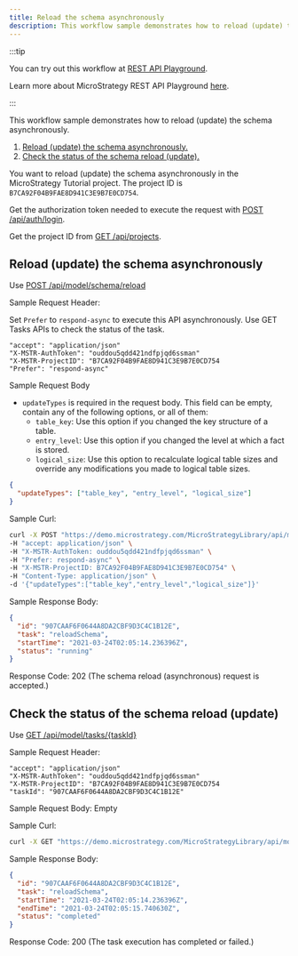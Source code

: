 ```yaml
---
title: Reload the schema asynchronously
description: This workflow sample demonstrates how to reload (update) the schema asynchronously.
---
```


<Available since="2021 Update 1" />

:::tip

You can try out this workflow at [REST API Playground](https://www.postman.com/microstrategysdk/workspace/microstrategy-rest-api/folder/16131298-edc29ca6-4db8-4a8b-988e-11d9583ed993?ctx=documentation).

Learn more about MicroStrategy REST API Playground [here](/docs/getting-started/playground.md).

:::

This workflow sample demonstrates how to reload (update) the schema asynchronously.

1. [Reload (update) the schema asynchronously.](#reload-update-the-schema-asynchronously)
1. [Check the status of the schema reload (update).](#check-the-status-of-the-schema-reload-update)

You want to reload (update) the schema asynchronously in the MicroStrategy Tutorial project. The project ID is `B7CA92F04B9FAE8D941C3E9B7E0CD754`.

Get the authorization token needed to execute the request with [POST /api/auth/login](https://demo.microstrategy.com/MicroStrategyLibrary/api-docs/index.html#/Authentication/postLogin).

Get the project ID from [GET /api/projects](https://demo.microstrategy.com/MicroStrategyLibrary/api-docs/index.html#/Projects/getProjects_1).

## Reload (update) the schema asynchronously

Use [POST /api/model/schema/reload](https://demo.microstrategy.com/MicroStrategyLibrary/api-docs/index.html#/Schema/ms-schemaReload)

Sample Request Header:

Set `Prefer` to `respond-async` to execute this API asynchronously. Use GET Tasks APIs to check the status of the task.

```http
"accept": "application/json"
"X-MSTR-AuthToken": "ouddou5qdd421ndfpjqd6ssman"
"X-MSTR-ProjectID": "B7CA92F04B9FAE8D941C3E9B7E0CD754
"Prefer": "respond-async"
```

Sample Request Body

- `updateTypes` is required in the request body. This field can be empty, contain any of the following options, or all of them:
  - `table_key`: Use this option if you changed the key structure of a table.
  - `entry_level`: Use this option if you changed the level at which a fact is stored.
  - `logical_size`: Use this option to recalculate logical table sizes and override any modifications you made to logical table sizes.

```json
{
  "updateTypes": ["table_key", "entry_level", "logical_size"]
}
```

Sample Curl:

```bash
curl -X POST "https://demo.microstrategy.com/MicroStrategyLibrary/api/model/schema/reload" \
-H "accept: application/json" \
-H "X-MSTR-AuthToken: ouddou5qdd421ndfpjqd6ssman" \
-H "Prefer: respond-async" \
-H "X-MSTR-ProjectID: B7CA92F04B9FAE8D941C3E9B7E0CD754" \
-H "Content-Type: application/json" \
-d '{"updateTypes":["table_key","entry_level","logical_size"]}'
```

Sample Response Body:

```json
{
  "id": "907CAAF6F0644A8DA2CBF9D3C4C1B12E",
  "task": "reloadSchema",
  "startTime": "2021-03-24T02:05:14.236396Z",
  "status": "running"
}
```

Response Code: 202 (The schema reload (asynchronous) request is accepted.)

## Check the status of the schema reload (update)

Use [GET /api/model/tasks/{taskId}](https://demo.microstrategy.com/MicroStrategyLibrary/api-docs/index.html#/Schema/ms-getTask)

Sample Request Header:

```http
"accept": "application/json"
"X-MSTR-AuthToken": "ouddou5qdd421ndfpjqd6ssman"
"X-MSTR-ProjectID": "B7CA92F04B9FAE8D941C3E9B7E0CD754
"taskId": "907CAAF6F0644A8DA2CBF9D3C4C1B12E"
```

Sample Request Body: Empty

Sample Curl:

```bash
curl -X GET "https://demo.microstrategy.com/MicroStrategyLibrary/api/model/tasks/907CAAF6F0644A8DA2CBF9D3C4C1B12E" -H "accept: application/json" -H "X-MSTR-AuthToken: ouddou5qdd421ndfpjqd6ssman" -H "X-MSTR-ProjectID: B7CA92F04B9FAE8D941C3E9B7E0CD754"
```

Sample Response Body:

```json
{
  "id": "907CAAF6F0644A8DA2CBF9D3C4C1B12E",
  "task": "reloadSchema",
  "startTime": "2021-03-24T02:05:14.236396Z",
  "endTime": "2021-03-24T02:05:15.740630Z",
  "status": "completed"
}
```

Response Code: 200 (The task execution has completed or failed.)
